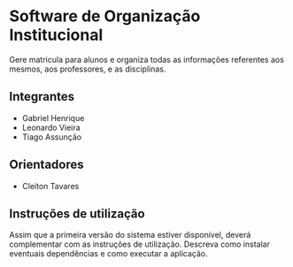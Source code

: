 # Software de Organização Institucional
Gere matricula para alunos e organiza todas as informações referentes aos mesmos, aos professores, e as disciplinas.

## Integrantes
* Gabriel Henrique
* Leonardo Vieira
* Tiago Assunção

## Orientadores
* Cleiton Tavares

## Instruções de utilização
Assim que a primeira versão do sistema estiver disponível, deverá complementar com as instruções de utilização. Descreva como instalar eventuais dependências e como executar a aplicação.
